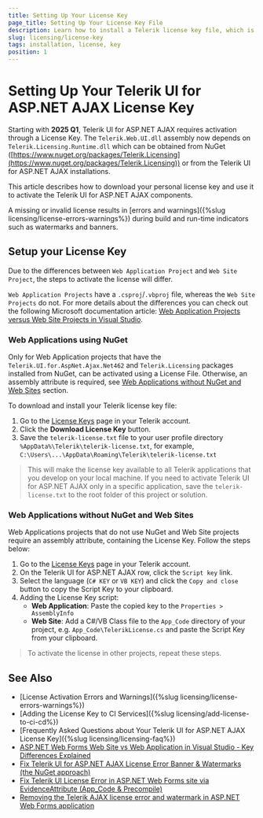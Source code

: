 ```yaml
---
title: Setting Up Your License Key
page_title: Setting Up Your License Key File
description: Learn how to install a Telerik license key file, which is required during application building and deployment.
slug: licensing/license-key
tags: installation, license, key
position: 1
---
```


# Setting Up Your Telerik UI for ASP.NET AJAX License Key

Starting with **2025 Q1**, Telerik UI for ASP.NET AJAX requires activation through a License Key. The `Telerik.Web.UI.dll` assembly now depends on `Telerik.Licensing.Runtime.dll` which can be obtained from NuGet ([https://www.nuget.org/packages/Telerik.Licensing](https://www.nuget.org/packages/Telerik.Licensing)) or from the Telerik UI for ASP.NET AJAX installations.

This article describes how to download your personal license key and use it to activate the Telerik UI for ASP.NET AJAX components.

A missing or invalid license results in [errors and warnings]({%slug licensing/license-errors-warnings%}) during build and run-time indicators such as watermarks and banners.

## Setup your License Key

Due to the differences between `Web Application Project` and `Web Site Project`, the steps to activate the license will differ. 

`Web Application Projects` have a `.csproj`/`.vbproj` file, whereas the `Web Site Projects` do not. For more details about the differences you can check out the following Microsoft documentation article: [Web Application Projects versus Web Site Projects in Visual Studio](https://learn.microsoft.com/en-us/previous-versions/aspnet/dd547590(v=vs.110)?redirectedfrom=MSDN). 

### Web Applications using NuGet

Only for Web Application projects that have the `Telerik.UI.for.AspNet.Ajax.Net462` and `Telerik.Licensing` packages installed from NuGet, can be activated using a License File. Otherwise, an assembly attribute is required, see [Web Applications without NuGet and Web Sites](#web-applications-without-nuget-and-web-sites) section.

To download and install your Telerik license key file:

1. Go to the [License Keys](https://www.telerik.com/account/your-licenses/license-keys) page in your Telerik account.
2. Click the **Download License Key** button.
3. Save the `telerik-license.txt` file to your user profile directory `%AppData%\Telerik\telerik-license.txt`, for example, `C:\Users\...\AppData\Roaming\Telerik\telerik-license.txt`

>This will make the license key available to all Telerik applications that you develop on your local machine. If you need to activate Telerik UI for ASP.NET AJAX only in a specific application, save the `telerik-license.txt` to the root folder of this project or solution.

### Web Applications without NuGet and Web Sites

Web Applications projects that do not use NuGet and Web Site projects require an assembly attribute, containing the License Key. Follow the steps below:

1. Go to the [License Keys](https://www.telerik.com/account/your-licenses/license-keys) page in your Telerik account.
1. On the Telerik UI for ASP.NET AJAX row, click the `Script key` link.
1. Select the language (`C# KEY` or `VB KEY`) and click the `Copy and close` button to copy the Script Key to your clipboard.
1. Adding the License Key script:
    - **Web Application**: Paste the copied key to the `Properties > AssemblyInfo`
    - **Web Site**: Add a C#/VB Class file to the `App_Code` directory of your project, e.g. `App_Code\TelerikLicense.cs` and paste the Script Key from your clipboard.    

>To activate the license in other projects, repeat these steps.

## See Also

* [License Activation Errors and Warnings]({%slug licensing/license-errors-warnings%})
* [Adding the License Key to CI Services]({%slug licensing/add-license-to-ci-cd%})
* [Frequently Asked Questions about Your Telerik UI for ASP.NET AJAX License Key]({%slug licensing/licensing-faq%})
* [ASP.NET Web Forms Web Site vs Web Application in Visual Studio - Key Differences Explained](https://www.youtube.com/watch?v=9gI6t57cDAc&t=5s)
* [Fix Telerik UI for ASP.NET AJAX License Error Banner & Watermarks (the NuGet approach)](https://www.youtube.com/watch?v=6qvHlqdgEg0)
* [Fix Telerik UI License Error in ASP.NET Web Forms site via EvidenceAttribute (App_Code & Precompile)](https://www.youtube.com/watch?v=UFPV-gFozPE)
* [Removing the Telerik AJAX license error and watermark in ASP.NET Web Forms application](https://www.youtube.com/watch?v=rKvQ3dpPEIw)
